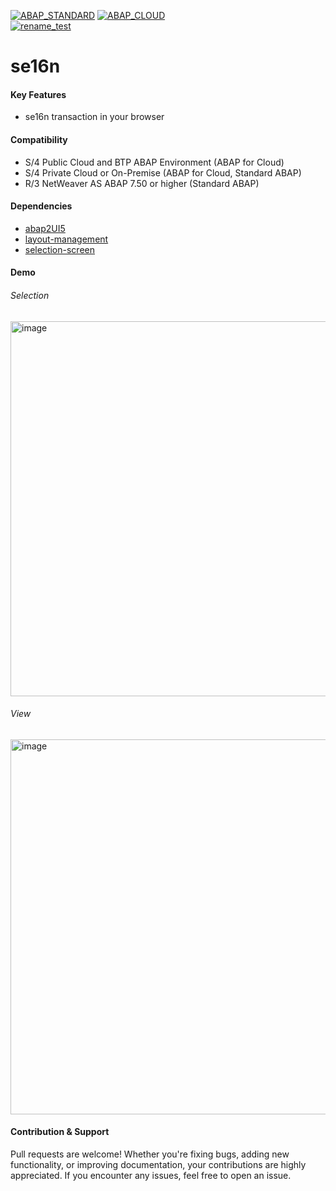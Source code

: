 [![ABAP_STANDARD](https://github.com/abap2UI5-addons/se16n/actions/workflows/ABAP_STANDARD.yaml/badge.svg)](https://github.com/abap2UI5-addons/se16n/actions/workflows/ABAP_STANDARD.yaml)
[![ABAP_CLOUD](https://github.com/abap2UI5-addons/se16n/actions/workflows/ABAP_CLOUD.yaml/badge.svg)](https://github.com/abap2UI5-addons/se16n/actions/workflows/ABAP_CLOUD.yaml)
<br>
[![rename_test](https://github.com/abap2UI5-addons/se16n/actions/workflows/rename_test.yaml/badge.svg)](https://github.com/abap2UI5-addons/se16n/actions/workflows/rename_test.yaml)

# se16n

#### Key Features
* se16n transaction in your browser
  
#### Compatibility
* S/4 Public Cloud and BTP ABAP Environment (ABAP for Cloud)
* S/4 Private Cloud or On-Premise (ABAP for Cloud, Standard ABAP)
* R/3 NetWeaver AS ABAP 7.50 or higher (Standard ABAP)

#### Dependencies
* [abap2UI5](https://github.com/abap2UI5/abap2UI5)
* [layout-management](https://github.com/abap2UI5-addons/layout-management)
* [selection-screen](https://github.com/abap2UI5-addons/selection-screen)


#### Demo

###### Selection
<img width="600" alt="image" src="https://github.com/user-attachments/assets/9757ea6f-de3f-4819-ae0b-1fe2ff21237c" />

###### View
<img width="600" alt="image" src="https://github.com/user-attachments/assets/08da18b1-b9a2-45b1-a632-37e8719b53c8" />

#### Contribution & Support
Pull requests are welcome! Whether you're fixing bugs, adding new functionality, or improving documentation, your contributions are highly appreciated. If you encounter any issues, feel free to open an issue.
